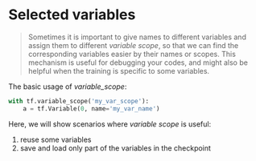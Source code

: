 # Selected variables

> Sometimes it is important to give names to different variables and assign them to different _variable scope_, so that we can find the corresponding variables easier by their names or scopes. This mechanism is useful for debugging your codes, and might also be helpful when the training is specific to some variables.

The basic usage of _variable\_scope_:
```python
with tf.variable_scope('my_var_scope'):
    a = tf.Variable(0, name='my_var_name')
```

Here, we will show scenarios where _variable scope_ is useful:
1. reuse some variables
2. save and load only part of the variables in the checkpoint